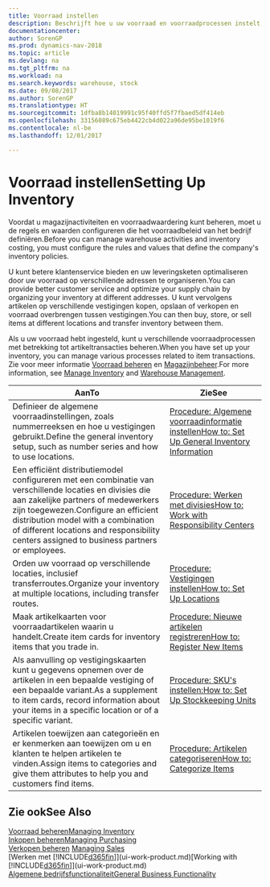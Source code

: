 ```yaml
---
title: Voorraad instellen
description: Beschrijft hoe u uw voorraad en voorraadprocessen instelt, inclusief transferroutes en locaties, zoals magazijnen.
documentationcenter: 
author: SorenGP
ms.prod: dynamics-nav-2018
ms.topic: article
ms.devlang: na
ms.tgt_pltfrm: na
ms.workload: na
ms.search.keywords: warehouse, stock
ms.date: 09/08/2017
ms.author: SorenGP
ms.translationtype: HT
ms.sourcegitcommit: 1dfba8b14019991c95f40ffd5f7fbaed5df414eb
ms.openlocfilehash: 33156089c675eb4422cb4d022a96de95be1019f6
ms.contentlocale: nl-be
ms.lasthandoff: 12/01/2017

---
```

# <a name="setting-up-inventory"></a><span data-ttu-id="1b9fc-103">Voorraad instellen</span><span class="sxs-lookup"><span data-stu-id="1b9fc-103">Setting Up Inventory</span></span>
<span data-ttu-id="1b9fc-104">Voordat u magazijnactiviteiten en voorraadwaardering kunt beheren, moet u de regels en waarden configureren die het voorraadbeleid van het bedrijf definiëren.</span><span class="sxs-lookup"><span data-stu-id="1b9fc-104">Before you can manage warehouse activities and inventory costing, you must configure the rules and values that define the company's inventory policies.</span></span>

<span data-ttu-id="1b9fc-105">U kunt betere klantenservice bieden en uw leveringsketen optimaliseren door uw voorraad op verschillende adressen te organiseren.</span><span class="sxs-lookup"><span data-stu-id="1b9fc-105">You can provide better customer service and optimize your supply chain by organizing your inventory at different addresses.</span></span> <span data-ttu-id="1b9fc-106">U kunt vervolgens artikelen op verschillende vestigingen kopen, opslaan of verkopen en voorraad overbrengen tussen vestigingen.</span><span class="sxs-lookup"><span data-stu-id="1b9fc-106">You can then buy, store, or sell items at different locations and transfer inventory between them.</span></span>

<span data-ttu-id="1b9fc-107">Als u uw voorraad hebt ingesteld, kunt u verschillende voorraadprocessen met betrekking tot artikeltransacties beheren.</span><span class="sxs-lookup"><span data-stu-id="1b9fc-107">When you have set up your inventory, you can manage various processes related to item transactions.</span></span> <span data-ttu-id="1b9fc-108">Zie voor meer informatie [Voorraad beheren](inventory-manage-inventory.md) en [Magazijnbeheer](warehouse-manage-warehouse.md).</span><span class="sxs-lookup"><span data-stu-id="1b9fc-108">For more information, see [Manage Inventory](inventory-manage-inventory.md) and [Warehouse Management](warehouse-manage-warehouse.md).</span></span>

| <span data-ttu-id="1b9fc-109">Aan</span><span class="sxs-lookup"><span data-stu-id="1b9fc-109">To</span></span> | <span data-ttu-id="1b9fc-110">Zie</span><span class="sxs-lookup"><span data-stu-id="1b9fc-110">See</span></span> |
| --- | --- |
| <span data-ttu-id="1b9fc-111">Definieer de algemene voorraadinstellingen, zoals nummerreeksen en hoe u vestigingen gebruikt.</span><span class="sxs-lookup"><span data-stu-id="1b9fc-111">Define the general inventory setup, such as number series and how to use locations.</span></span> |[<span data-ttu-id="1b9fc-112">Procedure: Algemene voorraadinformatie instellen</span><span class="sxs-lookup"><span data-stu-id="1b9fc-112">How to: Set Up General Inventory Information</span></span>](inventory-how-setup-general.md) |
|<span data-ttu-id="1b9fc-113">Een efficiënt distributiemodel configureren met een combinatie van verschillende locaties en divisies die aan zakelijke partners of medewerkers zijn toegewezen.</span><span class="sxs-lookup"><span data-stu-id="1b9fc-113">Configure an efficient distribution model with a combination of different locations and responsibility centers assigned to business partners or employees.</span></span>|[<span data-ttu-id="1b9fc-114">Procedure: Werken met divisies</span><span class="sxs-lookup"><span data-stu-id="1b9fc-114">How to: Work with Responsibility Centers</span></span>](inventory-responsibility-centers.md)|
| <span data-ttu-id="1b9fc-115">Orden uw voorraad op verschillende locaties, inclusief transferroutes.</span><span class="sxs-lookup"><span data-stu-id="1b9fc-115">Organize your inventory at multiple locations, including transfer routes.</span></span> |[<span data-ttu-id="1b9fc-116">Procedure: Vestigingen instellen</span><span class="sxs-lookup"><span data-stu-id="1b9fc-116">How to: Set Up Locations</span></span>](inventory-how-register-new-items.md) |
| <span data-ttu-id="1b9fc-117">Maak artikelkaarten voor voorraadartikelen waarin u handelt.</span><span class="sxs-lookup"><span data-stu-id="1b9fc-117">Create item cards for inventory items that you trade in.</span></span> |[<span data-ttu-id="1b9fc-118">Procedure: Nieuwe artikelen registreren</span><span class="sxs-lookup"><span data-stu-id="1b9fc-118">How to: Register New Items</span></span>](inventory-how-register-new-items.md) |
|<span data-ttu-id="1b9fc-119">Als aanvulling op vestigingskaarten kunt u gegevens opnemen over de artikelen in een bepaalde vestiging of een bepaalde variant.</span><span class="sxs-lookup"><span data-stu-id="1b9fc-119">As a supplement to item cards, record information about your items in a specific location or of a specific variant.</span></span>|[<span data-ttu-id="1b9fc-120">Procedure: SKU's instellen:</span><span class="sxs-lookup"><span data-stu-id="1b9fc-120">How to: Set Up Stockkeeping Units</span></span>](inventory-how-to-set-up-stockkeeping-units.md)|
| <span data-ttu-id="1b9fc-121">Artikelen toewijzen aan categorieën en er kenmerken aan toewijzen om u en klanten te helpen artikelen te vinden.</span><span class="sxs-lookup"><span data-stu-id="1b9fc-121">Assign items to categories and give them attributes to help you and customers find items.</span></span> |[<span data-ttu-id="1b9fc-122">Procedure: Artikelen categoriseren</span><span class="sxs-lookup"><span data-stu-id="1b9fc-122">How to: Categorize Items</span></span>](inventory-how-categorize-items.md) |

## <a name="see-also"></a><span data-ttu-id="1b9fc-123">Zie ook</span><span class="sxs-lookup"><span data-stu-id="1b9fc-123">See Also</span></span>
[<span data-ttu-id="1b9fc-124">Voorraad beheren</span><span class="sxs-lookup"><span data-stu-id="1b9fc-124">Managing Inventory</span></span>](inventory-manage-inventory.md)  
[<span data-ttu-id="1b9fc-125">Inkopen beheren</span><span class="sxs-lookup"><span data-stu-id="1b9fc-125">Managing Purchasing</span></span>](purchasing-manage-purchasing.md)  
<span data-ttu-id="1b9fc-126">[Verkopen beheren](sales-manage-sales.md)  </span><span class="sxs-lookup"><span data-stu-id="1b9fc-126">[Managing Sales](sales-manage-sales.md)  </span></span>  
<span data-ttu-id="1b9fc-127">[Werken met [!INCLUDE[d365fin](includes/d365fin_md.md)]](ui-work-product.md)</span><span class="sxs-lookup"><span data-stu-id="1b9fc-127">[Working with [!INCLUDE[d365fin](includes/d365fin_md.md)]](ui-work-product.md)</span></span>  
[<span data-ttu-id="1b9fc-128">Algemene bedrijfsfunctionaliteit</span><span class="sxs-lookup"><span data-stu-id="1b9fc-128">General Business Functionality</span></span>](ui-across-business-areas.md)

